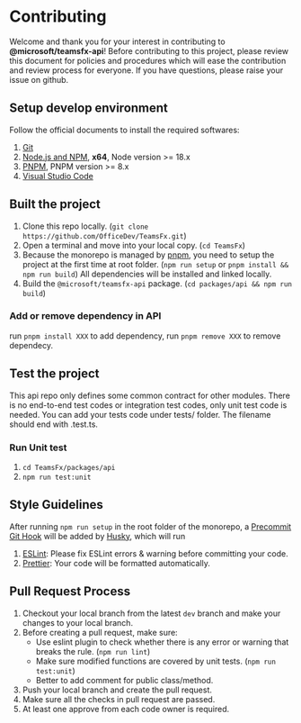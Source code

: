 # Contributing

Welcome and thank you for your interest in contributing to **@microsoft/teamsfx-api**! Before contributing to this project, please review this document for policies and procedures which will ease the contribution and review process for everyone. If you have questions, please raise your issue on github.

## Setup develop environment

Follow the official documents to install the required softwares:
1. [Git](https://git-scm.com/)
2. [Node.js and NPM](https://nodejs.org/), **x64**, Node version >= 18.x
3. [PNPM](https://pnpm.io/), PNPM version >= 8.x
4. [Visual Studio Code](https://code.visualstudio.com/)


## Built the project

1. Clone this repo locally. (`git clone https://github.com/OfficeDev/TeamsFx.git`)
2. Open a terminal and move into your local copy. (`cd TeamsFx`)
3. Because the monorepo is managed by [pnpm](https://pnpm.io/), you need to setup the project at the first time at root folder. (`npm run setup` or `pnpm install && npm run build`) All dependencies will be installed and linked locally.
4. Build the `@microsoft/teamsfx-api` package. (`cd packages/api && npm run build`)

### Add or remove dependency in API
run `pnpm install XXX` to add dependency, run `pnpm remove XXX` to remove dependecy.


## Test the project

This api repo only defines some common contract for other modules. There is no end-to-end test codes or integration test codes, only unit test code is needed.
You can add your tests code under tests/ folder. The filename should end with .test.ts.

### Run Unit test

1. `cd TeamsFx/packages/api`
2. `npm run test:unit`

## Style Guidelines

After running `npm run setup` in the root folder of the monorepo, a [Precommit Git Hook](https://git-scm.com/book/en/v2/Customizing-Git-Git-Hooks) will be added by [Husky](https://github.com/typicode/husky), which will run

1. [ESLint](https://github.com/eslint/eslint): Please fix ESLint errors & warning before committing your code.
2. [Prettier](https://github.com/prettier/prettier): Your code will be formatted automatically.

## Pull Request Process

1. Checkout your local branch from the latest `dev` branch and make your changes to your local branch.
2. Before creating a pull request, make sure:
    - Use eslint plugin to check whether there is any error or warning that breaks the rule. (`npm run lint`)
    - Make sure modified functions are covered by unit tests. (`npm run test:unit`)
    - Better to add comment for public class/method.
3. Push your local branch and create the pull request.
4. Make sure all the checks in pull request are passed.
5. At least one approve from each code owner is required.
